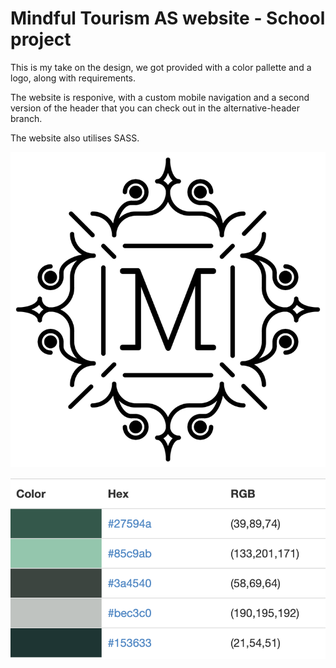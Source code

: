 # Mindful Tourism AS website - School project

This is my take on the design, we got provided with a color pallette and a logo, along with requirements.

The website is responive, with a custom mobile navigation and a second version of the header that you can check out in the alternative-header branch.

The website also utilises SASS. 

![Mindful Tourism logo](https://raw.githubusercontent.com/mobak88/Mindful-Tourism-oppgave/main/images/tourism-logo.png)

![color palette](https://raw.githubusercontent.com/mobak88/Mindful-Tourism-oppgave/main/assets/Skjermbilde.png)



